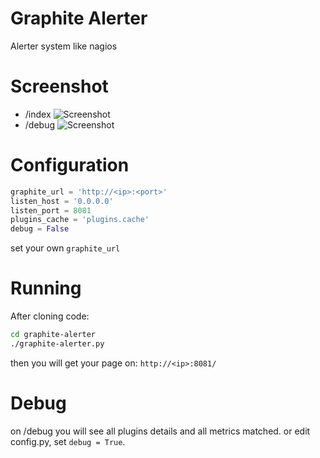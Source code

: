 # Graphite Alerter
Alerter system like nagios

# Screenshot
* /index
![Screenshot](https://raw.github.com/huoxy/graphite-alerter/master/static/image/indexScreenshot.png)
* /debug
![Screenshot](https://raw.github.com/huoxy/graphite-alerter/master/static/image/debugScreenshot.png)

# Configuration
```python
graphite_url = 'http://<ip>:<port>'
listen_host = '0.0.0.0'
listen_port = 8081
plugins_cache = 'plugins.cache'
debug = False
```
set your own `graphite_url`

# Running
After cloning code:
```bash
cd graphite-alerter
./graphite-alerter.py
```
then you will get your page on: `http://<ip>:8081/`

# Debug
on /debug you will see all plugins details and all metrics matched.
or edit config.py, set `debug = True`.
